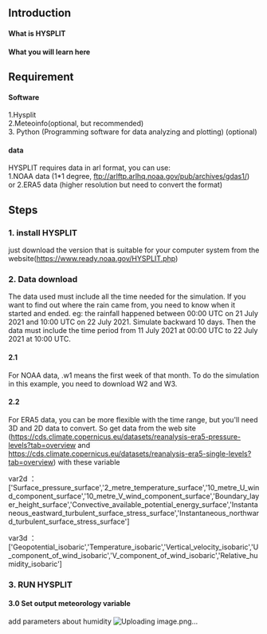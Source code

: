 ## Introduction
#### What is HYSPLIT

#### What you will learn here

## Requirement
#### Software
1.Hysplit  
2.Meteoinfo(optional, but recommended)  
3. Python (Programming software for data analyzing and plotting) (optional)
#### data
HYSPLIT requires data in arl format, you can use:  
1.NOAA data (1*1 degree, ftp://arlftp.arlhq.noaa.gov/pub/archives/gdas1/)  
or 2.ERA5 data (higher resolution but need to convert the format)

## Steps
### 1. install HYSPLIT
just download the version that is suitable for your computer system from the website(https://www.ready.noaa.gov/HYSPLIT.php)

### 2. Data download
The data used must include all the time needed for the simulation.
If you want to find out where the rain came from, you need to know when it started and ended.
eg: the rainfall happened between 00:00 UTC on 21 July 2021 and 10:00 UTC on 22 July 2021. Simulate backward 10 days. Then the data must include the time period from 11 July 2021 at 00:00 UTC to 22 July 2021 at 10:00 UTC.

#### 2.1 
For NOAA data, .w1 means the first week of that month. To do the simulation in this example, you need to download W2 and W3.

#### 2.2
For ERA5 data, you can be more flexible with the time range, but you'll need 3D and 2D data to convert. So get data from the web site (https://cds.climate.copernicus.eu/datasets/reanalysis-era5-pressure-levels?tab=overview and https://cds.climate.copernicus.eu/datasets/reanalysis-era5-single-levels?tab=overview)
with these variable 

var2d ： ['Surface_pressure_surface','2_metre_temperature_surface','10_metre_U_wind_component_surface','10_metre_V_wind_component_surface','Boundary_layer_height_surface','Convective_available_potential_energy_surface','Instantaneous_eastward_turbulent_surface_stress_surface','Instantaneous_northward_turbulent_surface_stress_surface']

var3d ： ['Geopotential_isobaric','Temperature_isobaric','Vertical_velocity_isobaric','U_component_of_wind_isobaric','V_component_of_wind_isobaric','Relative_humidity_isobaric']
    
### 3. RUN HYSPLIT
#### 3.0 Set output meteorology variable
add parameters about humidity
![Uploading image.png…]()










